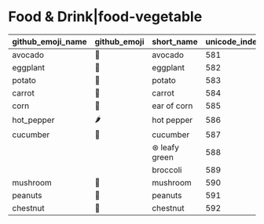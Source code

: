 # Food & Drink|food-vegetable

|github_emoji_name|github_emoji|short_name|unicode_index|
|---|---|---|---|
|avocado|:avocado:|avocado|581|
|eggplant|:eggplant:|eggplant|582|
|potato|:potato:|potato|583|
|carrot|:carrot:|carrot|584|
|corn|:corn:|ear of corn|585|
|hot_pepper|:hot_pepper:|hot pepper|586|
|cucumber|:cucumber:|cucumber|587|
|||⊛ leafy green|588|
|||broccoli|589|
|mushroom|:mushroom:|mushroom|590|
|peanuts|:peanuts:|peanuts|591|
|chestnut|:chestnut:|chestnut|592|
